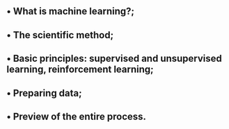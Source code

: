 • What is machine learning?;
-----------------------------------------------------------------------------------------
• The scientific method;
------------------------------------------------------------------------------------------
• Basic principles: supervised and unsupervised learning, reinforcement learning;
------------------------------------------------------------------------------------------
• Preparing data;
------------------------------------------------------------------------------------------
• Preview of the entire process.
------------------------------------------------------------------------------------------
